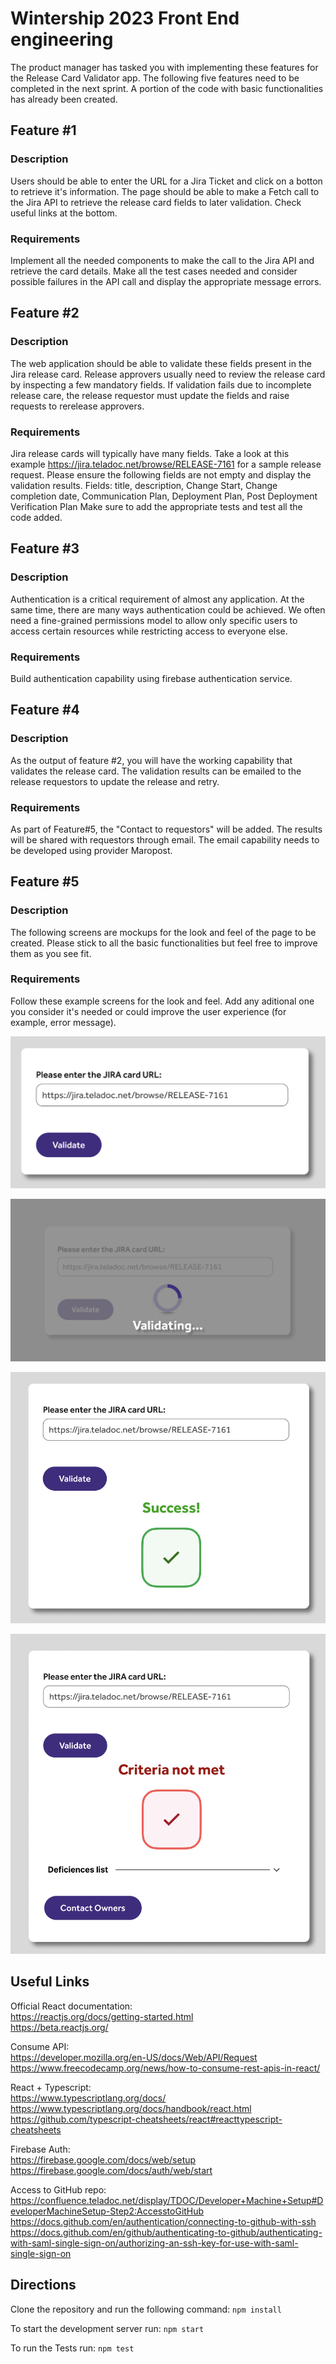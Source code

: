 # Wintership 2023 Front End engineering
The product manager has tasked you with implementing these features for the Release Card Validator app. The following five features need to be completed in the next sprint. A portion of the code with basic functionalities has already been created.

## Feature #1
### Description
Users should be able to enter the URL for a Jira Ticket and click on a botton to retrieve it's information. The page should be able to make a Fetch call to the Jira API to retrieve the release card fields to later validation. Check useful links at the bottom.

### Requirements
Implement all the needed components to make the call to the Jira API and retrieve the card details. Make all the test cases needed and consider possible failures in the API call and display the appropriate message errors.

## Feature #2
### Description
The web application should be able to validate these fields present in the Jira release card. Release approvers usually need to review the release card by inspecting a few mandatory fields. If validation fails due to incomplete release care, the release requestor must update the fields and raise requests to rerelease approvers.

### Requirements
Jira release cards will typically have many fields. Take a look at this example https://jira.teladoc.net/browse/RELEASE-7161 for a sample release request. Please ensure the following fields are not empty and display the validation results.
Fields: title, description, Change Start, Change completion date, Communication Plan, Deployment Plan, Post Deployment Verification Plan
Make sure to add the appropriate tests and test all the code added.

## Feature #3
### Description
Authentication is a critical requirement of almost any application. At the same time, there are many ways authentication could be achieved. We often need a fine-grained permissions model to allow only specific users to access certain resources while restricting access to everyone else.

### Requirements
Build authentication capability using firebase authentication service.

## Feature #4
### Description
As the output of feature #2, you will have the working capability that validates the release card. The validation results can be emailed to the release requestors to update the release and retry.

### Requirements
As part of Feature#5, the "Contact to requestors" will be added. The results will be shared with requestors through email. The email capability needs to be developed using provider Maropost. 

## Feature #5
### Description
The following screens are mockups for the look and feel of the page to be created. Please stick to all the basic functionalities but feel free to improve them as you see fit.

### Requirements
Follow these example screens for the look and feel. Add any aditional one you consider it's needed or could improve the user experience (for example, error message).

![Validate Button](./designs/wintership_1.png)

![Validating](./designs/wintership_2.png)

![Success](./designs/wintership_3.png)

![Error](./designs/wintership_4.png)

## Useful Links
Official React documentation:  
https://reactjs.org/docs/getting-started.html  
https://beta.reactjs.org/

Consume API:  
https://developer.mozilla.org/en-US/docs/Web/API/Request  
https://www.freecodecamp.org/news/how-to-consume-rest-apis-in-react/

React + Typescript:  
https://www.typescriptlang.org/docs/  
https://www.typescriptlang.org/docs/handbook/react.html  
https://github.com/typescript-cheatsheets/react#reacttypescript-cheatsheets

Firebase Auth:  
https://firebase.google.com/docs/web/setup  
https://firebase.google.com/docs/auth/web/start

Access to GitHub repo:  
https://confluence.teladoc.net/display/TDOC/Developer+Machine+Setup#DeveloperMachineSetup-Step2:AccesstoGitHub  
https://docs.github.com/en/authentication/connecting-to-github-with-ssh  
https://docs.github.com/en/github/authenticating-to-github/authenticating-with-saml-single-sign-on/authorizing-an-ssh-key-for-use-with-saml-single-sign-on

## Directions
Clone the repository and run the following command:
`npm install`

To start the development server run:
`npm start`

To run the Tests run:
`npm test`
